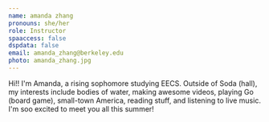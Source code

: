 ```yaml
---
name: amanda zhang
pronouns: she/her
role: Instructor
spaaccess: false
dspdata: false
email: amanda_zhang@berkeley.edu
photo: amanda_zhang.jpg
---
```


Hi!! I'm Amanda, a rising sophomore studying EECS. Outside of Soda (hall), my interests include bodies of water, making awesome videos, playing Go (board game), small-town America, reading stuff, and listening to live music. I'm soo excited to meet you all this summer!